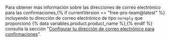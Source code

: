 Para obtener más información sobre las direcciones de correo electrónico para las confirmaciones,{% if currentVersion == "free-pro-team@latest" %} incluyendo tu dirección de correo electrónico de tipo `noreply` que proporcionó {% data variables.product.product_name %},{% endif %} consulta la sección "[Configurar tu dirección de correo electrónico para confirmaciones](/articles/setting-your-commit-email-address)".
